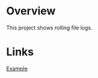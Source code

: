 # Overview
This project shows rolling file logs.

# Links
[Example](https://www.baeldung.com/java-logging-rolling-file-appenders)
